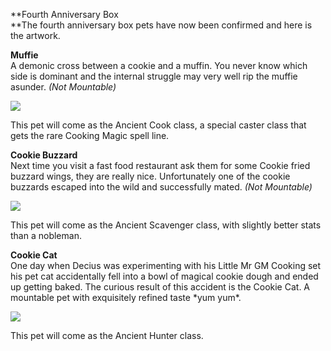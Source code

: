**Fourth Anniversary Box  
**The fourth anniversary box pets have now been confirmed and here is the artwork.  
  
**Muffie**  
A demonic cross between a cookie and a muffin. You never know which side is dominant and the internal struggle may very well rip the muffie asunder. _(Not Mountable)_  
  
![](game/r/big/muffie1.gif)  
  
This pet will come as the Ancient Cook class, a special caster class that gets the rare Cooking Magic spell line.  
  
**Cookie Buzzard**  
Next time you visit a fast food restaurant ask them for some Cookie fried buzzard wings, they are really nice. Unfortunately one of the cookie buzzards escaped into the wild and successfully mated. _(Not Mountable)_  
  
![](game/r/big/buzzard1.gif)  
  
This pet will come as the Ancient Scavenger class, with slightly better stats than a nobleman.  
  
**Cookie Cat**  
One day when Decius was experimenting with his Little Mr GM Cooking set his pet cat accidentally fell into a bowl of magical cookie dough and ended up getting baked. The curious result of this accident is the Cookie Cat. A mountable pet with exquisitely refined taste \*yum yum\*.  
  
![](game/r/big/cooc1.gif)  
  
This pet will come as the Ancient Hunter class.